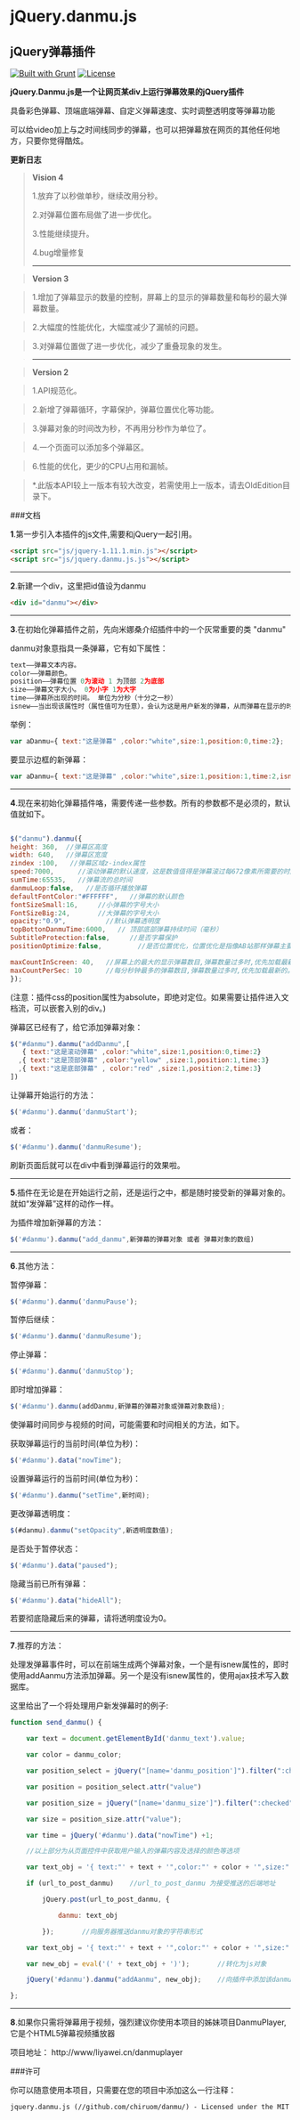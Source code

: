# jQuery.danmu.js

## jQuery弹幕插件

[![Built with Grunt](https://cdn.gruntjs.com/builtwith.png)](http://gruntjs.com/)     [![License](http://img.shields.io/badge/license-MIT-brightgreen.svg)](http://opensource.org/licenses/MIT)



**jQuery.Danmu.js是一个让网页某div上运行弹幕效果的jQuery插件**

具备彩色弹幕、顶端底端弹幕、自定义弹幕速度、实时调整透明度等弹幕功能

可以给video加上与之时间线同步的弹幕，也可以把弹幕放在网页的其他任何地方，只要你觉得酷炫。







**更新日志**
>**Vision 4**
>
>1.放弃了以秒做单秒，继续改用分秒。
>
>2.对弹幕位置布局做了进一步优化。
>
>3.性能继续提升。
>
>4.bug增量修复
>- - -

>**Version 3**
>

>1.增加了弹幕显示的数量的控制，屏幕上的显示的弹幕数量和每秒的最大弹幕数量。

>2.大幅度的性能优化，大幅度减少了漏帧的问题。

>3.对弹幕位置做了进一步优化，减少了重叠现象的发生。

>- - -

> **Version 2**
>

> 1.API规范化。

> 2.新增了弹幕循环，字幕保护，弹幕位置优化等功能。

> 3.弹幕对象的时间改为秒，不再用分秒作为单位了。

> 4.一个页面可以添加多个弹幕区。

> 6.性能的优化，更少的CPU占用和漏帧。

> *.此版本API较上一版本有较大改变，若需使用上一版本，请去OldEdition目录下。



###文档



**1**.第一步引入本插件的js文件,需要和jQuery一起引用。

```html
<script src="js/jquery-1.11.1.min.js"></script>
<script src="js/jquery.danmu.js.js"></script>
```

---

**2**.新建一个div，这里把id值设为danmu

```html
<div id="danmu"></div>
```



---

**3**.在初始化弹幕插件之前，先向米娜桑介绍插件中的一个灰常重要的类 "danmu"

danmu对象意指具一条弹幕，它有如下属性：

```javascript
text——弹幕文本内容。
color——弹幕颜色。
position——弹幕位置 0为滚动 1 为顶部 2为底部
size——弹幕文字大小。 0为小字 1为大字
time——弹幕所出现的时间。 单位为分秒（十分之一秒）
isnew——当出现该属性时（属性值可为任意），会认为这是用户新发的弹幕，从而弹幕在显示的时候会有边框。

```

举例：

```javascript
var aDanmu={ text:"这是弹幕" ,color:"white",size:1,position:0,time:2};

```

要显示边框的新弹幕：

```javascript
var aDanmu={ text:"这是弹幕" ,color:"white",size:1,position:1,time:2,isnew:1};

```

---

**4**.现在来初始化弹幕插件咯，需要传递一些参数。所有的参数都不是必须的，默认值就如下。

```javascript

$("danmu").danmu({
height: 360,  //弹幕区高度
width: 640,   //弹幕区宽度
zindex :100,   //弹幕区域z-index属性
speed:7000,      //滚动弹幕的默认速度，这是数值值得是弹幕滚过每672像素所需要的时间（毫秒）
sumTime:65535,   //弹幕流的总时间
danmuLoop:false,   //是否循环播放弹幕
defaultFontColor:"#FFFFFF",   //弹幕的默认颜色
fontSizeSmall:16,     //小弹幕的字号大小
FontSizeBig:24,       //大弹幕的字号大小
opacity:"0.9",			//默认弹幕透明度
topBottonDanmuTime:6000,   // 顶部底部弹幕持续时间（毫秒）
SubtitleProtection:false,     //是否字幕保护
positionOptimize:false,         //是否位置优化，位置优化是指像AB站那样弹幕主要漂浮于区域上半部分

maxCountInScreen: 40,   //屏幕上的最大的显示弹幕数目,弹幕数量过多时,优先加载最新的。
maxCountPerSec: 10      //每分秒钟最多的弹幕数目,弹幕数量过多时,优先加载最新的。
});

```

(注意：插件css的position属性为absolute，即绝对定位。如果需要让插件进入文档流，可以嵌套入别的div。)

弹幕区已经有了，给它添加弹幕对象：

```javascript
$("#danmu").danmu("addDanmu",[
   { text:"这是滚动弹幕" ,color:"white",size:1,position:0,time:2}
  ,{ text:"这是顶部弹幕" ,color:"yellow" ,size:1,position:1,time:3}
  ,{ text:"这是底部弹幕" , color:"red" ,size:1,position:2,time:3}
])

 ```

让弹幕开始运行的方法：

```javascript
$('#danmu').danmu('danmuStart');
```

或者：

```javascript
$('#danmu').danmu('danmuResume');
```

刷新页面后就可以在div中看到弹幕运行的效果啦。



---

**5**.插件在无论是在开始运行之前，还是运行之中，都是随时接受新的弹幕对象的。就如“发弹幕”这样的动作一样。

为插件增加新弹幕的方法：

```javascript
$('#danmu').danmu("add_danmu",新弹幕的弹幕对象 或者 弹幕对象的数组)

```

---

**6**.其他方法：

暂停弹幕：

```javascript
$('#danmu').danmu('danmuPause');
```

暂停后继续：

```javascript
$('#danmu').danmu('danmuResume');

```

停止弹幕：

```javascript
$('#danmu').danmu('danmuStop');

```

即时增加弹幕：
```javascript
$('#danmu').danmu(addDanmu,新弹幕的弹幕对象或弹幕对象数组);
```

使弹幕时间同步与视频的时间，可能需要和时间相关的方法，如下。

获取弹幕运行的当前时间(单位为秒)：

```javascript
$('#danmu').data("nowTime");

```

设置弹幕运行的当前时间(单位为秒)：

```javascript
$('#danmu').danmu("setTime",新时间);

```



更改弹幕透明度：

```javascript
$(#danmu).danmu("setOpacity",新透明度数值);

```

是否处于暂停状态：

```javascript
$('#danmu').data("paused");

```

隐藏当前已所有弹幕：

```javascript
$('#danmu').data("hideAll");

```

若要彻底隐藏后来的弹幕，请将透明度设为0。



---

**7**.推荐的方法：

处理发弹幕事件时，可以在前端生成两个弹幕对象，一个是有isnew属性的，即时使用addAanmu方法添加弹幕。另一个是没有isnew属性的，使用ajax技术写入数据库。

这里给出了一个将处理用户新发弹幕时的例子:

```javascript
function send_danmu() {

	var text = document.getElementById('danmu_text').value;

	var color = danmu_color;

	var position_select = jQuery("[name='danmu_position']").filter(":checked");

	var position = position_select.attr("value")

	var position_size = jQuery("[name='danmu_size']").filter(":checked");

	var size = position_size.attr("value");

	var time = jQuery('#danmu').data("nowTime") +1;

	//以上部分为从页面控件中获取用户输入的弹幕内容及选择的颜色等选项

	var text_obj = '{ text:"' + text + '",color:"' + color + '",size:"' + size + '",position:"' + position + '",time:' + time + '}';    //构造字符串形式的弹幕对象

	if (url_to_post_danmu)    //url_to_post_danmu 为接受推送的后端地址

		jQuery.post(url_to_post_danmu, {

			danmu: text_obj

		});       //向服务器推送danmu对象的字符串形式

	var text_obj = '{ text:"' + text + '",color:"' + color + '",size:"' + size + '",position:"' + position + '",time:' + time + ',isnew:""}';   //构造加上了innew属性的字符串danmu对象

	var new_obj = eval('(' + text_obj + ')');       //转化为js对象

	jQuery('#danmu').danmu("addAanmu", new_obj);    //向插件中添加该danmu对象

};

```

---

**8**.如果你只需将弹幕用于视频，强烈建议你使用本项目的姊妹项目DanmuPlayer,它是个HTML5弹幕视频播放器

项目地址： http://www/liyawei.cn/danmuplayer



###许可



你可以随意使用本项目，只需要在您的项目中添加这么一行注释：

```html
jquery.danmu.js (//github.com/chiruom/danmu/) - Licensed under the MIT license

```